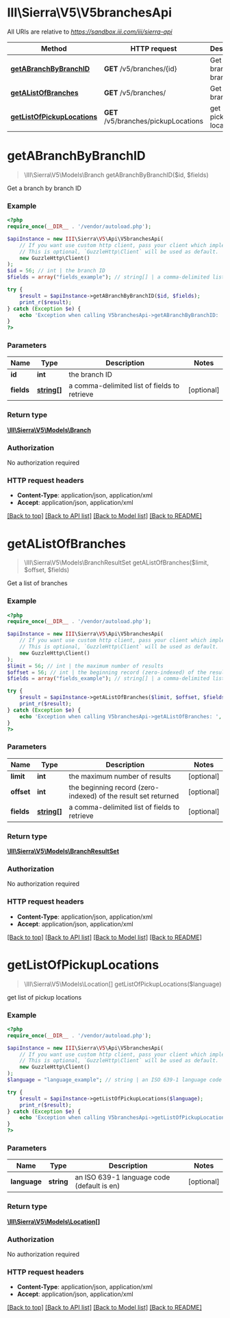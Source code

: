 # III\Sierra\V5\V5branchesApi

All URIs are relative to *https://sandbox.iii.com/iii/sierra-api*

Method | HTTP request | Description
------------- | ------------- | -------------
[**getABranchByBranchID**](V5branchesApi.md#getABranchByBranchID) | **GET** /v5/branches/{id} | Get a branch by branch ID
[**getAListOfBranches**](V5branchesApi.md#getAListOfBranches) | **GET** /v5/branches/ | Get a list of branches
[**getListOfPickupLocations**](V5branchesApi.md#getListOfPickupLocations) | **GET** /v5/branches/pickupLocations | get list of pickup locations


# **getABranchByBranchID**
> \III\Sierra\V5\Models\Branch getABranchByBranchID($id, $fields)

Get a branch by branch ID



### Example
```php
<?php
require_once(__DIR__ . '/vendor/autoload.php');

$apiInstance = new III\Sierra\V5\Api\V5branchesApi(
    // If you want use custom http client, pass your client which implements `GuzzleHttp\ClientInterface`.
    // This is optional, `GuzzleHttp\Client` will be used as default.
    new GuzzleHttp\Client()
);
$id = 56; // int | the branch ID
$fields = array("fields_example"); // string[] | a comma-delimited list of fields to retrieve

try {
    $result = $apiInstance->getABranchByBranchID($id, $fields);
    print_r($result);
} catch (Exception $e) {
    echo 'Exception when calling V5branchesApi->getABranchByBranchID: ', $e->getMessage(), PHP_EOL;
}
?>
```

### Parameters

Name | Type | Description  | Notes
------------- | ------------- | ------------- | -------------
 **id** | **int**| the branch ID |
 **fields** | [**string[]**](../Model/string.md)| a comma-delimited list of fields to retrieve | [optional]

### Return type

[**\III\Sierra\V5\Models\Branch**](../Model/Branch.md)

### Authorization

No authorization required

### HTTP request headers

 - **Content-Type**: application/json, application/xml
 - **Accept**: application/json, application/xml

[[Back to top]](#) [[Back to API list]](../../README.md#documentation-for-api-endpoints) [[Back to Model list]](../../README.md#documentation-for-models) [[Back to README]](../../README.md)

# **getAListOfBranches**
> \III\Sierra\V5\Models\BranchResultSet getAListOfBranches($limit, $offset, $fields)

Get a list of branches



### Example
```php
<?php
require_once(__DIR__ . '/vendor/autoload.php');

$apiInstance = new III\Sierra\V5\Api\V5branchesApi(
    // If you want use custom http client, pass your client which implements `GuzzleHttp\ClientInterface`.
    // This is optional, `GuzzleHttp\Client` will be used as default.
    new GuzzleHttp\Client()
);
$limit = 56; // int | the maximum number of results
$offset = 56; // int | the beginning record (zero-indexed) of the result set returned
$fields = array("fields_example"); // string[] | a comma-delimited list of fields to retrieve

try {
    $result = $apiInstance->getAListOfBranches($limit, $offset, $fields);
    print_r($result);
} catch (Exception $e) {
    echo 'Exception when calling V5branchesApi->getAListOfBranches: ', $e->getMessage(), PHP_EOL;
}
?>
```

### Parameters

Name | Type | Description  | Notes
------------- | ------------- | ------------- | -------------
 **limit** | **int**| the maximum number of results | [optional]
 **offset** | **int**| the beginning record (zero-indexed) of the result set returned | [optional]
 **fields** | [**string[]**](../Model/string.md)| a comma-delimited list of fields to retrieve | [optional]

### Return type

[**\III\Sierra\V5\Models\BranchResultSet**](../Model/BranchResultSet.md)

### Authorization

No authorization required

### HTTP request headers

 - **Content-Type**: application/json, application/xml
 - **Accept**: application/json, application/xml

[[Back to top]](#) [[Back to API list]](../../README.md#documentation-for-api-endpoints) [[Back to Model list]](../../README.md#documentation-for-models) [[Back to README]](../../README.md)

# **getListOfPickupLocations**
> \III\Sierra\V5\Models\Location[] getListOfPickupLocations($language)

get list of pickup locations



### Example
```php
<?php
require_once(__DIR__ . '/vendor/autoload.php');

$apiInstance = new III\Sierra\V5\Api\V5branchesApi(
    // If you want use custom http client, pass your client which implements `GuzzleHttp\ClientInterface`.
    // This is optional, `GuzzleHttp\Client` will be used as default.
    new GuzzleHttp\Client()
);
$language = "language_example"; // string | an ISO 639-1 language code (default is en)

try {
    $result = $apiInstance->getListOfPickupLocations($language);
    print_r($result);
} catch (Exception $e) {
    echo 'Exception when calling V5branchesApi->getListOfPickupLocations: ', $e->getMessage(), PHP_EOL;
}
?>
```

### Parameters

Name | Type | Description  | Notes
------------- | ------------- | ------------- | -------------
 **language** | **string**| an ISO 639-1 language code (default is en) | [optional]

### Return type

[**\III\Sierra\V5\Models\Location[]**](../Model/Location.md)

### Authorization

No authorization required

### HTTP request headers

 - **Content-Type**: application/json, application/xml
 - **Accept**: application/json, application/xml

[[Back to top]](#) [[Back to API list]](../../README.md#documentation-for-api-endpoints) [[Back to Model list]](../../README.md#documentation-for-models) [[Back to README]](../../README.md)

